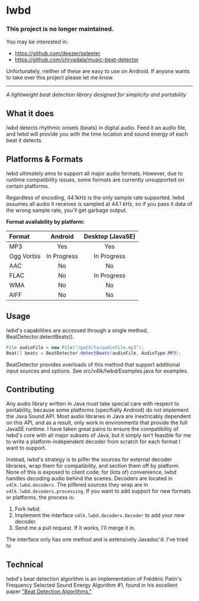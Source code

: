 lwbd
====

### This project is no longer maintained.
You may be interested in:
- https://github.com/deezer/spleeter
- https://github.com/chrvadala/music-beat-detector

Unfortunately, neither of these are easy to use on Android. If anyone wants to
take over this project please let me know.

------

*A lightweight beat detection library designed for simplicity and portability*

What it does
------------
lwbd detects rhythmic onsets (beats) in digital audio. Feed it an audio file,
and lwbd will provide you with the time location and sound energy of each beat
it detects.

Platforms & Formats
-------------------
lwbd ultimately aims to support all major audio formats. However, due to runtime
compatibility issues, some formats are currently unsupported on certain platforms.

Regardless of encoding, 44.1kHz is the only sample rate supported. lwbd assumes
all audio it receives is sampled at 44.1 kHz, so if you pass it data of the wrong
sample rate, you'll get garbage output.

**Format availability by platform:**

| Format     | Android         | Desktop (JavaSE) |
| :-----     | :-------------: | :--------------: |
| MP3        | Yes             | Yes              |
| Ogg Vorbis | In Progress     | In Progress      |
| AAC        | No              | No               |
| FLAC       | No              | In Progress      |
| WMA        | No              | No               |
| AIFF       | No              | No               |

Usage
-----
lwbd's capabilities are accessed through a single method, BeatDetector.detectBeats().
```java
File audioFile = new File("/path/to/audiofile.mp3");
Beat[] beats = BeatDetector.detectBeats(audioFile, AudioType.MP3);
```
BeatDetector provides overloads of this method that support additional input sources
and options. See src/v4lk/lwbd/Examples.java for examples.

Contributing
------------
Any audio library written in Java must take special care with respect to
portability, because some platforms (specifially Android) do not implement
the Java Sound API. Most audio libraries in Java are inextricably dependent
on this API, and as a result, only work in environments that provide the full
JavaSE runtime. I have taken great pains to ensure the compatibility of lwbd's
core with all major subsets of Java, but it simply isn't feasible for me to write
a platform-independent decoder from scratch for each format I want to support.

Instead, lwbd's strategy is to pilfer the sources for external decoder libraries,
wrap them for compatibility, and section them off by platform. None of this is
exposed to client code; for (lots of) convenience, lwbd handles decoding audio
behind the scenes. Decoders are located in ```v4lk.lwbd.decoders```. The pilfered
sources they wrap are in ```v4lk.lwbd.decoders.processing```. If you want to add
support for new formats or platforms, the process is:

1. Fork lwbd.
2. Implement the interface ```v4lk.lwbd.decoders.Decoder``` to add your new
   decoder.
3. Send me a pull request. If it works, I'll merge it in.

The interface only has one method and is extensively Javadoc'd. I've tried to

Technical
---------
lwbd's beat detection algorithm is an implementation of Frédéric Patin's Frequency
Selected Sound Energy Algorithm #1, found in his excellent paper
["Beat Detection Algorithms."](http://www.flipcode.com/misc/BeatDetectionAlgorithms.pdf)
